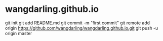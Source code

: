 # wangdarling.github.io
git init
git add README.md
git commit -m "first commit"
git remote add origin https://github.com/wangdarling/wangdarling.github.io.git
git push -u origin master
